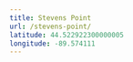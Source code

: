 ```yaml
---
title: Stevens Point
url: /stevens-point/
latitude: 44.522922300000005
longitude: -89.574111
---
```

